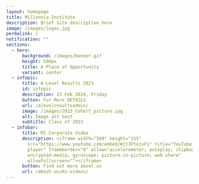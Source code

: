 ```yaml
---
layout: homepage
title: Millennia Institute
description: Brief site description here
image: /images/logos.jpg
permalink: /
notification: ""
sections:
  - hero:
      background: /images/banner.gif
      height: 504px
      title: A Place of Opportunity
      variant: center
  - infopic:
      title: A-Level Results 2023
      id: infopic
      description: 23 Feb 2024, Friday
      button: For More DETAILS
      url: /alevelresultsadmin/
      image: /images/2023_Cohort_picture.jpg
      alt: Image alt text
      subtitle: Class of 2023
  - infobar:
      title: MI Corporate Video
      description: <iframe width="560" height="315"
        src="https://www.youtube.com/embed/Wjt3FtojvFs" title="YouTube video
        player" frameborder="0" allow="accelerometer; autoplay; clipboard-write;
        encrypted-media; gyroscope; picture-in-picture; web-share"
        allowfullscreen=""></iframe>
      button: Find out more about us
      url: /about-us/mi-videos/
---
```

